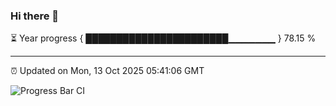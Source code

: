 ### Hi there 👋

⏳ Year progress { ███████████████████████▁▁▁▁▁▁▁ } 78.15 %

---

⏰ Updated on Mon, 13 Oct 2025 05:41:06 GMT

![Progress Bar CI](https://github.com/IshwaranRudhara/GIT-ACTION/workflows/Progress%20Bar%20CI/badge.svg)
